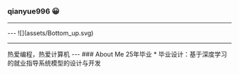 ### qianyue996 😀
<hr>
---
![](assets/Bottom_up.svg)
<hr>
热爱编程，热爱计算机
---
### About Me
25年毕业
* 毕业设计：基于深度学习的就业指导系统模型的设计与开发
